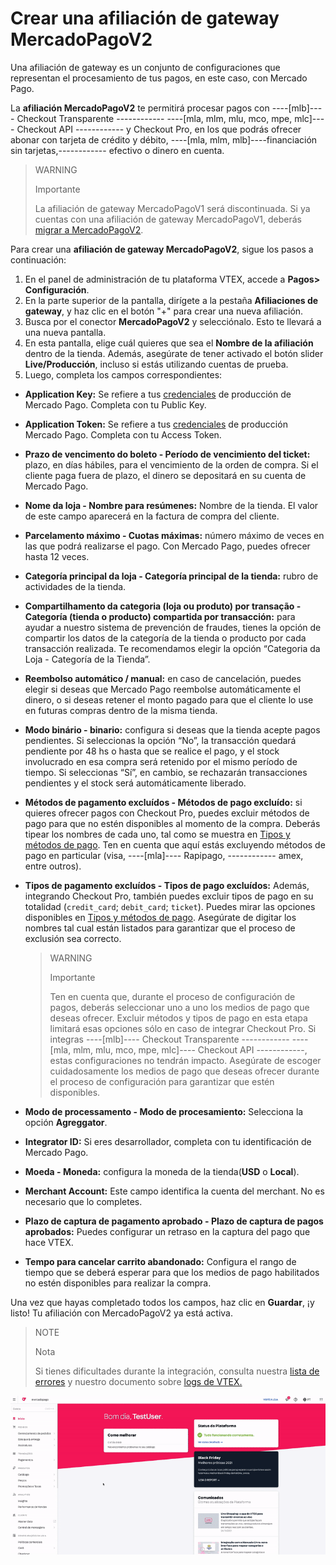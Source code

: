 # Crear una afiliación de gateway MercadoPagoV2 

Una afiliación de gateway es un conjunto de configuraciones que representan el procesamiento de tus pagos, en este caso, con Mercado Pago. 

La **afiliación MercadoPagoV2** te permitirá procesar pagos con ----[mlb]---- Checkout Transparente ------------ ----[mla, mlm, mlu, mco, mpe, mlc]---- Checkout API ------------ y Checkout Pro, en los que podrás ofrecer abonar con tarjeta de crédito y débito, ----[mla, mlm, mlb]----financiación sin tarjetas,------------ efectivo o dinero en cuenta. 

> WARNING
>
> Importante
>
> La afiliación de gateway MercadoPagoV1 será discontinuada. Si ya cuentas con una afiliación de gateway MercadoPagoV1, deberás [migrar a MercadoPagoV2](/developers/es/docs/vtex/integration/v1-v2-migration). 

Para crear una **afiliación de gateway MercadoPagoV2**, sigue los pasos a continuación:

1. En el panel de administración de tu plataforma VTEX, accede a **Pagos> Configuración**.
2. En la parte superior de la pantalla, dirígete a la pestaña **Afiliaciones de gateway**, y  haz clic en el botón "+" para crear una nueva afiliación.
3. Busca por el conector **MercadoPagoV2** y selecciónalo. Esto te llevará a una nueva pantalla.
4. En esta pantalla, elige cuál quieres que sea el **Nombre de la afiliación** dentro de la tienda. Además, asegúrate de tener activado el botón slider **Live/Producción**, incluso si estás utilizando cuentas de prueba.
5. Luego, completa los campos correspondientes:
  * **Application Key:** Se refiere a tus [credenciales](/developers/es/docs/vtex/additional-content/your-integrations/credentials) de producción de Mercado Pago. Completa con tu Public Key.
  * **Application Token:** Se refiere a tus [credenciales](/developers/es/docs/vtex/additional-content/your-integrations/credentials) de producción Mercado Pago. Completa con tu Access Token.
  * **Prazo de vencimento do boleto - Período de vencimiento del ticket:** plazo, en días hábiles, para el vencimiento de la orden de compra. Si el cliente paga fuera de plazo, el dinero se depositará en su cuenta de Mercado Pago.
  * **Nome da loja - Nombre para resúmenes:** Nombre de la tienda. El valor de este campo aparecerá en la factura de compra del cliente.
  * **Parcelamento máximo - Cuotas máximas:** número máximo de veces en las que podrá realizarse el pago.  Con Mercado Pago, puedes ofrecer hasta 12 veces.
  * **Categoría principal da loja - Categoría principal de la tienda:** rubro de actividades de la tienda.
  * **Compartilhamento da categoria (loja ou produto) por transação - Categoría (tienda o producto) compartida por transacción:** para ayudar a nuestro sistema de prevención de fraudes, tienes la opción de compartir los datos de la categoría de la tienda o producto por cada transacción realizada. Te recomendamos elegir la opción “Categoria da Loja - Categoría de la Tienda”.
  * **Reembolso automático / manual:** en caso de cancelación, puedes elegir si deseas que Mercado Pago reembolse automáticamente el dinero, o si deseas retener el monto pagado para que el cliente lo use en futuras compras dentro de la misma tienda.
  * **Modo binário - binario:** configura si deseas que la tienda acepte pagos pendientes. Si seleccionas la opción “No”, la transacción quedará pendiente por 48 hs o hasta que se realice el pago, y el stock involucrado en esa compra será retenido por el mismo período de tiempo. Si seleccionas “Sí”, en cambio, se rechazarán transacciones pendientes y el stock será automáticamente liberado.
  * **Métodos de pagamento excluídos - Métodos de pago excluído:** si quieres ofrecer pagos con Checkout Pro, puedes excluir métodos de pago para que no estén disponibles al momento de la compra. Deberás tipear los nombres de cada uno, tal como se muestra en [Tipos y métodos de pago](/developers/es/docs/vtex/payments-configuration/checkout-pro/exclude-payment-types-methods). Ten en cuenta que aquí estás excluyendo métodos de pago en particular (visa, ----[mla]---- Rapipago, ------------ amex, entre outros).
  * **Tipos de pagamento excluídos - Tipos de pago excluídos:** Además, integrando Checkout Pro, también puedes excluir tipos de pago en su totalidad (`credit_card`; `debit_card`; `ticket`). Puedes  mirar las opciones disponibles en [Tipos y métodos de pago](/developers/es/docs/vtex/payments-configuration/checkout-pro/exclude-payment-types-methods). Asegúrate de digitar los nombres tal cual están listados para garantizar que el proceso de exclusión sea correcto.

    > WARNING
    >
    > Importante
    >
    > Ten en cuenta que, durante el proceso de configuración de pagos, deberás seleccionar uno a uno los medios de pago que deseas ofrecer. Excluir métodos y tipos de pago en esta etapa limitará esas opciones sólo en caso de integrar Checkout Pro. Si integras  ----[mlb]---- Checkout Transparente ------------ ----[mla, mlm, mlu, mco, mpe, mlc]---- Checkout API ------------, estas configuraciones no tendrán impacto. Asegúrate de escoger cuidadosamente los medios de pago que deseas ofrecer durante el proceso de configuración para garantizar que estén disponibles.

  * **Modo de processamento - Modo de procesamiento:** Selecciona la opción **Agreggator**.
  * **Integrator ID:** Si eres desarrollador, completa con tu identificación de Mercado Pago.
  * **Moeda - Moneda:** configura la moneda de la tienda(**USD** o **Local**).
  * **Merchant Account:** Este campo identifica la cuenta del merchant. No es necesario que lo completes.
  * **Plazo de captura de pagamento aprobado - Plazo de captura de pagos aprobados:** Puedes configurar un retraso en la captura del pago que hace VTEX.  
  * **Tempo para cancelar carrito abandonado:** Configura el rango de tiempo que se deberá esperar para que los medios de pago habilitados no estén disponibles para realizar la compra.

Una vez que hayas completado todos los campos, haz clic en **Guardar**, ¡y listo! Tu afiliación con MercadoPagoV2 ya está activa.


> NOTE
>
> Nota
>
> Si tienes dificultades durante la integración, consulta nuestra [lista de errores](/developers/es/guides/vtex/integration/possible-errors) y nuestro documento sobre [logs de VTEX.](/developers/es/guides/vtex/how-tos/logs)

![Crear afiliación de gateway MercadoPagoV2](/images/vtex/affiliationV2-imagenv2-pt.gif)